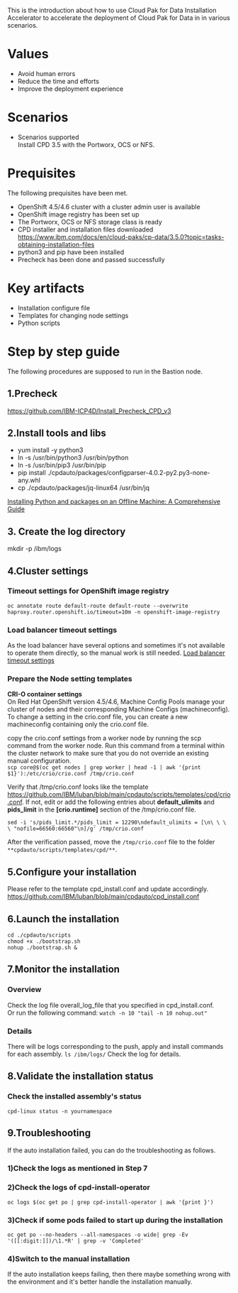 This is the introduction about how to use Cloud Pak for Data Installation Accelerator to accelerate the deployment of Cloud Pak for Data in in various scenarios.

# Values
* Avoid human errors
* Reduce the time and efforts
* Improve the deployment experience 

# Scenarios
* Scenarios supported </br>
Install CPD 3.5 with the Portworx, OCS or NFS.
# Prequisites
The following prequisites have been met.
* OpenShift 4.5/4.6 cluster with a cluster admin user is available
* OpenShift image registry has been set up
* The Portworx, OCS or NFS storage class is ready
* CPD installer and installation files downloaded
https://www.ibm.com/docs/en/cloud-paks/cp-data/3.5.0?topic=tasks-obtaining-installation-files
* python3 and pip have been installed
* Precheck has been done and passed successfully

# Key artifacts
* Installation configure file
* Templates for changing node settings
* Python scripts

# Step by step guide
The following procedures are supposed to run in the Bastion node.

## 1.Precheck
https://github.com/IBM-ICP4D/Install_Precheck_CPD_v3

## 2.Install tools and libs
* yum install -y python3
* ln -s /usr/bin/python3 /usr/bin/python
* ln -s /usr/bin/pip3 /usr/bin/pip
* pip install ./cpdauto/packages/configparser-4.0.2-py2.py3-none-any.whl
* cp ./cpdauto/packages/jq-linux64 /usr/bin/jq

[Installing Python and packages on an Offline Machine: A Comprehensive Guide](https://stackoverflow.com/questions/56853876/installing-python-2-7-16-and-packages-offline-concerns-with-dependencies)

## 3. Create the log directory
mkdir -p /ibm/logs

## 4.Cluster settings
### Timeout settings for OpenShift image registry
`oc annotate route default-route default-route --overwrite haproxy.router.openshift.io/timeout=10m -n openshift-image-registry`

### Load balancer timeout settings
As the load balancer have several options and sometimes it's not available to operate them directly, so the manual work is still needed.
[Load balancer timeout settings](https://www.ibm.com/docs/en/cloud-paks/cp-data/3.5.0?topic=tasks-changing-required-node-settings#node-settings__lb-proxyhttps://www.ibm.com/docs/en/cloud-paks/cp-data/3.5.0?topic=tasks-changing-required-node-settings#node-settings__lb-proxy)

### Prepare the Node setting templates
**CRI-O container settings**<br/>
On Red Hat OpenShift version 4.5/4.6, Machine Config Pools manage your cluster of nodes and their corresponding Machine Configs (machineconfig). To change a setting in the crio.conf file, you can create a new machineconfig containing only the crio.conf file.

copy the crio.conf settings from a worker node by running the scp command from the worker node. Run this command from a terminal within the cluster network to make sure that you do not override an existing manual configuration. <br/>
`scp core@$(oc get nodes | grep worker | head -1 | awk '{print $1}'):/etc/crio/crio.conf /tmp/crio.conf`

Verify that /tmp/crio.conf looks like the template https://github.com/IBM/luban/blob/main/cpdauto/scripts/templates/cpd/crio.conf. If not, edit or add the following entries about **default_ulimits** and **pids_limit** in the **[crio.runtime]** section of the /tmp/crio.conf file.

`sed -i 's/pids_limit.*/pids_limit = 12290\ndefault_ulimits = [\n\ \ \ \ "nofile=66560:66560"\n]/g' /tmp/crio.conf`

After the verification passed, move the `/tmp/crio.conf` file to the folder `**cpdauto/scripts/templates/cpd/**`.

## 5.Configure your installation
Please refer to the template cpd_install.conf and update accordingly.
https://github.com/IBM/luban/blob/main/cpdauto/cpd_install.conf

## 6.Launch the installation
`cd ./cpdauto/scripts`<br/>
`chmod +x ./bootstrap.sh`<br/>
`nohup ./bootstrap.sh &`

## 7.Monitor the installation
### Overview
Check the log file overall_log_file that you specified in cpd_install.conf. <br/>
Or run the following command:
`watch -n 10 "tail -n 10 nohup.out"`
### Details
There will be logs corresponding to the push, apply and install commands for each assembly.
`ls /ibm/logs/`
Check the log for details.

## 8.Validate the installation status
### Check the installed assembly's status
`cpd-linux status -n yournamespace`

## 9.Troubleshooting
If the auto installation failed, you can do the troubleshooting as follows.
### 1)Check the logs as mentioned in Step 7
### 2)Check the logs of cpd-install-operator
`oc logs $(oc get po | grep cpd-install-operator | awk '{print }')`
### 3)Check if some pods failed to start up during the installation
`oc get po --no-headers --all-namespaces -o wide| grep -Ev '([[:digit:]])/\1.*R' | grep -v 'Completed'`
### 4)Switch to the manual installation
If the auto installation keeps failing, then there maybe something wrong with the environment and it's better handle the installation manually.










